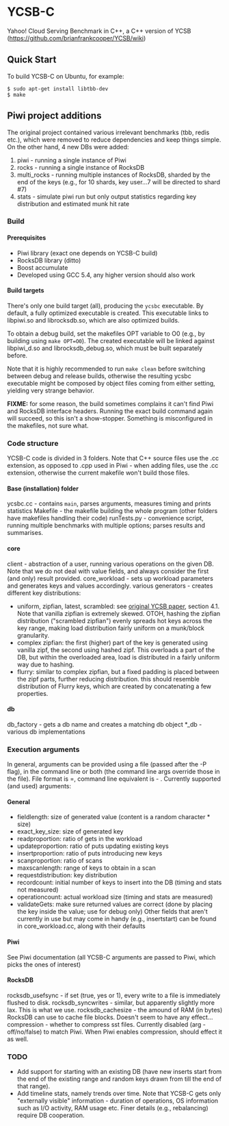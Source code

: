 # YCSB-C

Yahoo! Cloud Serving Benchmark in C++, a C++ version of YCSB (https://github.com/brianfrankcooper/YCSB/wiki)

## Quick Start

To build YCSB-C on Ubuntu, for example:

```
$ sudo apt-get install libtbb-dev
$ make
```

## Piwi project additions

The original project contained various irrelevant benchmarks (tbb, redis etc.), which were removed to reduce dependencies and keep things simple. On the other hand, 4 new DBs were added:
 1. piwi - running a single instance of Piwi
 2. rocks - running a single instance of RocksDB
 3. multi_rocks - running multiple instances of RocksDB, sharded by the end of the keys (e.g., for 10 shards, key user...7 will be directed to shard #7)
 4. stats - simulate piwi run but only output statistics regarding key distribution and estimated munk hit rate
 
### Build
#### Prerequisites
 - Piwi library (exact one depends on YCSB-C build)
 - RocksDB library (ditto)
 - Boost accumulate
 - Developed using GCC 5.4, any higher version should also work

#### Build targets
There's only one build target (all), producing the `ycsbc` executable. By default, a fully optimized executable is created. This executable links to libpiwi.so and librocksdb.so, which are also optimized builds.

To obtain a debug build, set the makefiles OPT variable to O0 (e.g., by building using `make OPT=O0`). The created executable will be linked against libpiwi_d.so and librocksdb_debug.so, which must be built separately before.

Note that it is highly recommended to run `make clean` before switching between debug and release builds, otherwise the resulting ycsbc executable might be composed by object files coming from either setting, yielding very strange behavior.

**FIXME:** for some reason, the build sometimes complains it can't find Piwi and RocksDB interface headers. Running the exact build command again will succeed, so this isn't a show-stopper. Something is misconfigured in the makefiles, not sure what.

### Code structure
YCSB-C code is divided in 3 folders. Note that C++ source files use the .cc extension, as opposed to .cpp used in Piwi - when adding files, use the .cc extension, otherwise the current makefile won't build those files.

#### Base (installation) folder
ycsbc.cc - contains `main`, parses arguments, measures timing and prints statistics
Makefile - the makefile building the whole program (other folders have makefiles handling their code)
runTests.py - convenience script, running multiple benchmarks with multiple options; parses results and summarises.

#### core
client - abstraction of a user, running various operations on the given DB. Note that we do not deal with value fields, and always consider the first (and only) result provided.
core_workload - sets up workload parameters and generates keys and values accordingly.
various generators - creates different key distributions:
 - uniform, zipfian, latest, scrambled: see [original YCSB paper](https://pdfs.semanticscholar.org/9aa0/d7253574e50fe3a190ccd924433f048997dd.pdf), section 4.1.
 Note that vanilla zipfian is extremely skewed. OTOH, hashing the zipfian distribution ("scrambled zipfian") evenly spreads hot keys across the key range, making load distribution fairly uniform on a munk/block granularity.
 - complex zipfian: the first (higher) part of the key is generated using vanilla zipf, the second using hashed zipf. This overloads a part of the DB, but within the overloaded area, load is distributed in a fairly uniform way due to hashing.
 - flurry: similar to complex zipfian, but a fixed padding is placed between the zipf parts, further reducing distribution. this should resemble distribution of Flurry keys, which are created by concatenating a few properties.

#### db
db_factory - gets a db name and creates a matching db object
*_db - various db implementations

### Execution arguments
In general, arguments can be provided using a file (passed after the -P flag), in the command line or both (the command line args override those in the file). File format is <arg>=<value>, command line equivalent is -<arg> <value>. Currently supported (and used) arguments:

#### General
 - fieldlength: size of generated value (content is a random character * size)
 - exact_key_size: size of generated key
 - readproportion: ratio of gets in the workload
 - updateproportion: ratio of puts updating existing keys
 - insertproportion: ratio of puts introducing new keys
 - scanproportion: ratio of scans
 - maxscanlength: range of keys to obtain in a scan
 - requestdistribution: key distribution
 - recordcount: initial number of keys to insert into the DB (timing and stats not measured)
 - operationcount: actual workload size (timing and stats are measured)
 - validateGets: make sure returned values are correct (done by placing the key inside the value; use for debug only)
Other fields that aren't currently in use but may come in handy (e.g., insertstart) can be found in core_workload.cc, along with their defaults

#### Piwi
See Piwi documentation (all YCSB-C arguments are passed to Piwi, which picks the ones of interest)

#### RocksDB
rocksdb_usefsync - if set (true, yes or 1), every write to a file is immediately flushed to disk.
rocksdb_syncwrites - similar, but apparently slightly more lax. This is what we use.
rocksdb_cachesize - the amound of RAM (in bytes) RocksDB can use to cache file blocks. Doesn't seem to have any effect...
compression - whether to compress sst files. Currently disabled (arg - off/no/false) to match Piwi. When Piwi enables compression, should effect it as well.

### TODO
 - Add support for starting with an existing DB (have new inserts start from the end of the existing range and random keys drawn from till the end of that range).
 - Add timeline stats, namely trends over time. Note that YCSB-C gets only "externally visible" information - duration of operations, OS information such as I/O activity, RAM usage etc. Finer details (e.g., rebalancing) require DB cooperation.